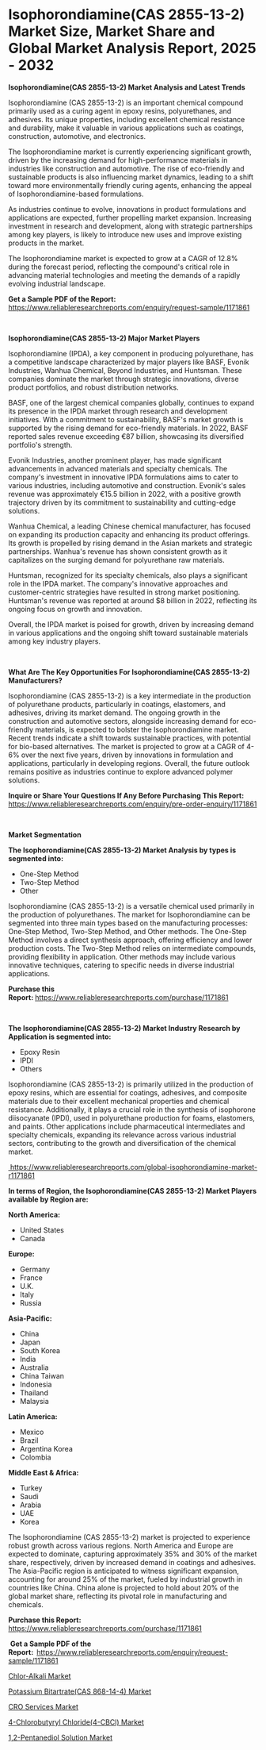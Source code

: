 <p><h1>Isophorondiamine(CAS 2855-13-2) Market Size, Market Share and Global Market Analysis Report, 2025 - 2032</h1></p><p><strong>Isophorondiamine(CAS 2855-13-2) Market Analysis and Latest Trends</strong></p>
<p><p>Isophorondiamine (CAS 2855-13-2) is an important chemical compound primarily used as a curing agent in epoxy resins, polyurethanes, and adhesives. Its unique properties, including excellent chemical resistance and durability, make it valuable in various applications such as coatings, construction, automotive, and electronics.</p><p>The Isophorondiamine market is currently experiencing significant growth, driven by the increasing demand for high-performance materials in industries like construction and automotive. The rise of eco-friendly and sustainable products is also influencing market dynamics, leading to a shift toward more environmentally friendly curing agents, enhancing the appeal of Isophorondiamine-based formulations.</p><p>As industries continue to evolve, innovations in product formulations and applications are expected, further propelling market expansion. Increasing investment in research and development, along with strategic partnerships among key players, is likely to introduce new uses and improve existing products in the market.</p><p>The Isophorondiamine market is expected to grow at a CAGR of 12.8% during the forecast period, reflecting the compound's critical role in advancing material technologies and meeting the demands of a rapidly evolving industrial landscape.</p></p>
<p><strong>Get a Sample PDF of the Report:&nbsp;</strong> <a href="https://www.reliableresearchreports.com/enquiry/request-sample/1171861?utm_campaign=12&utm_medium=2&utm_source=Github&utm_content=ia&utm_term=02022025&utm_id=isophorondiaminecas-2855-13-2">https://www.reliableresearchreports.com/enquiry/request-sample/1171861</a></p>
<p>&nbsp;</p>
<p><strong>Isophorondiamine(CAS 2855-13-2) Major Market Players</strong></p>
<p><p>Isophorondiamine (IPDA), a key component in producing polyurethane, has a competitive landscape characterized by major players like BASF, Evonik Industries, Wanhua Chemical, Beyond Industries, and Huntsman. These companies dominate the market through strategic innovations, diverse product portfolios, and robust distribution networks.</p><p>BASF, one of the largest chemical companies globally, continues to expand its presence in the IPDA market through research and development initiatives. With a commitment to sustainability, BASF's market growth is supported by the rising demand for eco-friendly materials. In 2022, BASF reported sales revenue exceeding €87 billion, showcasing its diversified portfolio's strength.</p><p>Evonik Industries, another prominent player, has made significant advancements in advanced materials and specialty chemicals. The company's investment in innovative IPDA formulations aims to cater to various industries, including automotive and construction. Evonik's sales revenue was approximately €15.5 billion in 2022, with a positive growth trajectory driven by its commitment to sustainability and cutting-edge solutions.</p><p>Wanhua Chemical, a leading Chinese chemical manufacturer, has focused on expanding its production capacity and enhancing its product offerings. Its growth is propelled by rising demand in the Asian markets and strategic partnerships. Wanhua's revenue has shown consistent growth as it capitalizes on the surging demand for polyurethane raw materials.</p><p>Huntsman, recognized for its specialty chemicals, also plays a significant role in the IPDA market. The company's innovative approaches and customer-centric strategies have resulted in strong market positioning. Huntsman's revenue was reported at around $8 billion in 2022, reflecting its ongoing focus on growth and innovation.</p><p>Overall, the IPDA market is poised for growth, driven by increasing demand in various applications and the ongoing shift toward sustainable materials among key industry players.</p></p>
<p>&nbsp;</p>
<p><strong>What Are The Key Opportunities For Isophorondiamine(CAS 2855-13-2) Manufacturers?</strong></p>
<p><p>Isophorondiamine (CAS 2855-13-2) is a key intermediate in the production of polyurethane products, particularly in coatings, elastomers, and adhesives, driving its market demand. The ongoing growth in the construction and automotive sectors, alongside increasing demand for eco-friendly materials, is expected to bolster the Isophorondiamine market. Recent trends indicate a shift towards sustainable practices, with potential for bio-based alternatives. The market is projected to grow at a CAGR of 4-6% over the next five years, driven by innovations in formulation and applications, particularly in developing regions. Overall, the future outlook remains positive as industries continue to explore advanced polymer solutions.</p></p>
<p><strong>Inquire or Share Your Questions If Any Before Purchasing This Report:</strong> <a href="https://www.reliableresearchreports.com/enquiry/pre-order-enquiry/1171861?utm_campaign=12&utm_medium=2&utm_source=Github&utm_content=ia&utm_term=02022025&utm_id=isophorondiaminecas-2855-13-2">https://www.reliableresearchreports.com/enquiry/pre-order-enquiry/1171861</a></p>
<p>&nbsp;</p>
<p><strong>Market Segmentation</strong></p>
<p><strong>The Isophorondiamine(CAS 2855-13-2) Market Analysis by types is segmented into:</strong></p>
<p><ul><li>One-Step Method</li><li>Two-Step Method</li><li>Other</li></ul></p>
<p><p>Isophorondiamine (CAS 2855-13-2) is a versatile chemical used primarily in the production of polyurethanes. The market for Isophorondiamine can be segmented into three main types based on the manufacturing processes: One-Step Method, Two-Step Method, and Other methods. The One-Step Method involves a direct synthesis approach, offering efficiency and lower production costs. The Two-Step Method relies on intermediate compounds, providing flexibility in application. Other methods may include various innovative techniques, catering to specific needs in diverse industrial applications.</p></p>
<p><strong>Purchase this Report:&nbsp;</strong><a href="https://www.reliableresearchreports.com/purchase/1171861?utm_campaign=12&utm_medium=2&utm_source=Github&utm_content=ia&utm_term=02022025&utm_id=isophorondiaminecas-2855-13-2">https://www.reliableresearchreports.com/purchase/1171861</a></p>
<p>&nbsp;</p>
<p><strong>The Isophorondiamine(CAS 2855-13-2) Market Industry Research by Application is segmented into:</strong></p>
<p><ul><li>Epoxy Resin</li><li>IPDI</li><li>Others</li></ul></p>
<p><p>Isophorondiamine (CAS 2855-13-2) is primarily utilized in the production of epoxy resins, which are essential for coatings, adhesives, and composite materials due to their excellent mechanical properties and chemical resistance. Additionally, it plays a crucial role in the synthesis of isophorone diisocyanate (IPDI), used in polyurethane production for foams, elastomers, and paints. Other applications include pharmaceutical intermediates and specialty chemicals, expanding its relevance across various industrial sectors, contributing to the growth and diversification of the chemical market.</p></p>
<p><a href="https://www.reliableresearchreports.com/global-isophorondiamine-market-r1171861?utm_campaign=12&utm_medium=2&utm_source=Github&utm_content=ia&utm_term=02022025&utm_id=isophorondiaminecas-2855-13-2">&nbsp;https://www.reliableresearchreports.com/global-isophorondiamine-market-r1171861</a></p>
<p><strong>In terms of Region, the Isophorondiamine(CAS 2855-13-2) Market Players available by Region are:</strong></p>
<p>
    <p> <strong> North America: </strong>
        <ul>
            <li>United States</li>
            <li>Canada</li>
        </ul>
        </p> 
    <p> <strong> Europe: </strong>
        <ul>
            <li>Germany</li>
            <li>France</li>
            <li>U.K.</li>
            <li>Italy</li>
            <li>Russia</li>
        </ul>
        </p> 
    <p> <strong> Asia-Pacific: </strong>
        <ul>
            <li>China</li>
            <li>Japan</li>
            <li>South Korea</li>
            <li>India</li>
            <li>Australia</li>
            <li>China Taiwan</li>
            <li>Indonesia</li>
            <li>Thailand</li>
            <li>Malaysia</li>
        </ul>
        </p> 
    <p> <strong> Latin America: </strong>
        <ul>
            <li>Mexico</li>
            <li>Brazil</li>
            <li>Argentina Korea</li>
            <li>Colombia</li>
        </ul>
        </p> 
    <p> <strong> Middle East & Africa: </strong>
        <ul>
            <li>Turkey</li>
            <li>Saudi</li>
            <li>Arabia</li>
            <li>UAE</li>
            <li>Korea</li>
        </ul>
    </p>
    </p>
<p><p>The Isophorondiamine (CAS 2855-13-2) market is projected to experience robust growth across various regions. North America and Europe are expected to dominate, capturing approximately 35% and 30% of the market share, respectively, driven by increased demand in coatings and adhesives. The Asia-Pacific region is anticipated to witness significant expansion, accounting for around 25% of the market, fueled by industrial growth in countries like China. China alone is projected to hold about 20% of the global market share, reflecting its pivotal role in manufacturing and chemicals.</p></p>
<p><strong>Purchase this Report: </strong><a href="https://www.reliableresearchreports.com/purchase/1171861?utm_campaign=12&utm_medium=2&utm_source=Github&utm_content=ia&utm_term=02022025&utm_id=isophorondiaminecas-2855-13-2">https://www.reliableresearchreports.com/purchase/1171861</a></p>
<p>&nbsp;<strong>Get a Sample PDF of the Report:&nbsp;&nbsp;</strong><a href="https://www.reliableresearchreports.com/enquiry/request-sample/1171861?utm_campaign=12&utm_medium=2&utm_source=Github&utm_content=ia&utm_term=02022025&utm_id=isophorondiaminecas-2855-13-2">https://www.reliableresearchreports.com/enquiry/request-sample/1171861</a></p>
<p><strong></strong></p>
<p><p><a href="https://www.linkedin.com/pulse/comprehensive-report-chlor-alkali-market-2025-2032-nu0fc?utm_campaign=12&utm_medium=2&utm_source=Github&utm_content=ia&utm_term=02022025&utm_id=isophorondiaminecas-2855-13-2">Chlor-Alkali Market</a></p><p><a href="https://github.com/lisaeichler20775/Market-Research-Report-List-1/blob/main/potassium-bitartratecas-868-14-4-market.md?utm_campaign=12&utm_medium=2&utm_source=Github&utm_content=ia&utm_term=02022025&utm_id=isophorondiaminecas-2855-13-2">Potassium Bitartrate(CAS 868-14-4) Market</a></p><p><a href="https://www.linkedin.com/pulse/research-examination-onthe-cro-services-marketsize-share-4lbyc?utm_campaign=12&utm_medium=2&utm_source=Github&utm_content=ia&utm_term=02022025&utm_id=isophorondiaminecas-2855-13-2">CRO Services Market</a></p><p><a href="https://github.com/yankimber90yankim/Market-Research-Report-List-1/blob/main/4-chlorobutyryl-chloride4-cbcl-market.md?utm_campaign=12&utm_medium=2&utm_source=Github&utm_content=ia&utm_term=02022025&utm_id=isophorondiaminecas-2855-13-2">4-Chlorobutyryl Chloride(4-CBCl) Market</a></p><p><a href="https://www.linkedin.com/pulse/examination-market-segmentation-12-pentanediol-solution-from-cfqne?utm_campaign=12&utm_medium=2&utm_source=Github&utm_content=ia&utm_term=02022025&utm_id=isophorondiaminecas-2855-13-2">1,2-Pentanediol Solution Market</a></p></p>